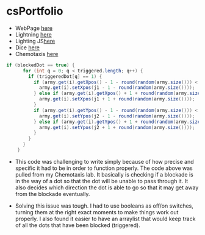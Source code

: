 # csPortfolio

* WebPage [here](https://maxximusc.github.io/testPage/dogPage2/dogPage.html)
* Lightning [here](https://maxximusc.github.io/lightning2/)
* Lighting JS[here]()
* Dice [here](https://maxximusc.github.io/dice3/)
* Chemotaxis [here](https://maxximusc.github.io/chemotaxis4/)

```Java
if (blockedDot == true) {
      for (int q = 0; q < triggered.length; q++) {
        if (triggeredDot[q] == 1) {
          if (army.get(i).getXpos() - 1 - round(random(army.size())) < objects.get(q).getXpos() - 15) {
            army.get(i).setXpos(j1 - 1 - round(random(army.size())));
          } else if (army.get(i).getXpos() + 1 + round(random(army.size())) > objects.get(q).getXpos() + objects.get(q).getLength() + 15) {
            army.get(i).setXpos(j1 + 1 + round(random(army.size())));
          }
          if (army.get(i).getYpos() - 1 - round(random(army.size())) < objects.get(q).getYpos() - 15) {
            army.get(i).setYpos(j2 - 1 - round(random(army.size())));
          } else if (army.get(i).getYpos() + 1 + round(random(army.size())) > objects.get(q).getYpos() + objects.get(q).getWidth() + 15) {
            army.get(i).setYpos(j2 + 1 + round(random(army.size())));
          }
        }
      }
    }
```
* This code was challenging to write simply because of how precise and specific it had to be in order to function properly. The code above was pulled from my Chemotaxis lab. It basically is checking if a blockade is in the way of a dot so that the dot will be unable to pass through it. It also decides which direction the dot is able to go so that it may get away from the blockade eventually.

* Solving this issue was tough. I had to use booleans as off/on switches, turning them at the right exact moments to make things work out properly. I also found it easier to have an arraylist that would keep track of all the dots that have been blocked (triggered).
